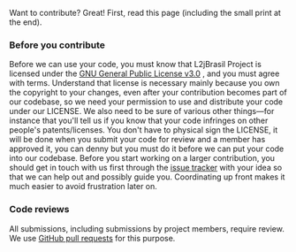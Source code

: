 Want to contribute? Great! First, read this page (including the small print at the end).

### Before you contribute
Before we can use your code, you must know that L2jBrasil Project is licensed under the
[GNU General Public License v3.0](https://github.com/L2jBrasil/Server-Interlude/blob/master/LICENSE)
, and you must agree with terms. Understand that license is necessary mainly because you 
own the copyright to your changes, even after your contribution becomes part of our
codebase, so we need your permission to use and distribute your code under our LICENSE.
We also need to be sure of various other things—for instance that you'll tell us if you
know that your code infringes on other people's patents/licenses. You don't have to physical sign
the LICENSE, it will be done when you submit your code for review and a member has
approved it, you can denny but you must do it before we can put your code into our codebase.
Before you start working on a larger contribution, you should get in touch with
us first through the [issue tracker](https://github.com/L2jBrasil/Server-Interlude/issues) with your idea so that we can help out and
possibly guide you. Coordinating up front makes it much easier to avoid
frustration later on.

### Code reviews
All submissions, including submissions by project members, require review. We
use [GitHub pull requests](https://github.com/L2jBrasil/Server-Interlude/issues) for this purpose.
